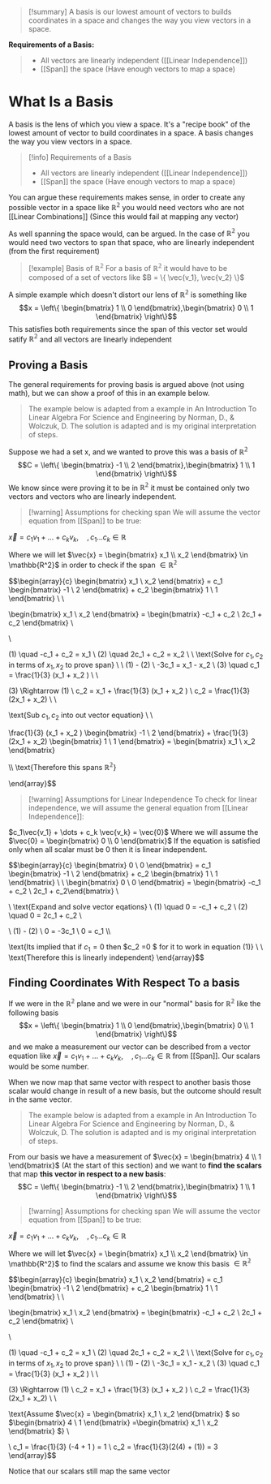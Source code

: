 
>[!summary]
A basis is our lowest amount of vectors to builds coordinates in a space and changes the way you view vectors in a space.
>
**Requirements of a Basis:**
>-  All vectors are linearly independent ([[Linear Independence]])
>- [[Span]] the space (Have enough vectors to map a space) 

# What Is a Basis
 A basis is the lens of which you view a space. It's a "recipe book" of the lowest amount of vector to build coordinates in a space. A basis changes the way you view vectors in a space. 

>[!info] Requirements of a Basis
>- All vectors are linearly independent ([[Linear Independence]])
>- [[Span]] the space (Have enough vectors to map a space)

You can argue these requirements makes sense, in order to create any possible vector in a space like $\mathbb{R^2}$ you would need vectors who are not [[Linear Combinations]] (Since this would fail at mapping any vector)

As well spanning the space would, can be argued. In the case of $\mathbb{R^2}$ you would need two vectors to span that space, who are linearly independent (from the first requirement)


>[!example] Basis of $\mathbb{R^2}$ 
For a basis of $\mathbb{R^2}$ it would have to be composed of a set of vectors like $B = \{ \vec{v_1}, \vec{v_2} \}$
>
A simple example which doesn't distort our lens of $\mathbb{R^2}$ is something like $$x = \left\{ \begin{bmatrix} 1 \\ 0 \end{bmatrix},\begin{bmatrix} 0 \\ 1 \end{bmatrix} 
\right\}$$
This satisfies both requirements since the span of this vector set would satify $\mathbb{R^2}$ and all vectors are linearly independent

## Proving a Basis
The general requirements for proving basis is argued above (not using math), but we can show a proof of this in an example below.

>The example below is adapted from a example in An Introduction To Linear Algebra For Science and Engineering by Norman, D., & Wolczuk, D. The solution is adapted and is my original interpretation of steps.

Suppose we had a set x, and we wanted to prove this was a basis of $\mathbb{R^2}$
$$C = \left\{ \begin{bmatrix} -1 \\ 2 \end{bmatrix},\begin{bmatrix} 1 \\ 1 \end{bmatrix} 
\right\}$$
We know since were proving it to be in $\mathbb{R^2}$ it must be contained only two vectors and vectors who are linearly independent.

>[!warning] Assumptions for checking span
We will assume the vector equation from [[Span]] to be true:
>
$\vec{x} = c_1v_1+  \dots +c_kv_k, \quad ,c_1\dots c_k \in \mathbb{R}$
>
Where we will let $\vec{x} = \begin{bmatrix} x_1 \\ x_2 \end{bmatrix} \in \mathbb{R^2}$ in order to check if the span $\in \mathbb{R^2}$

$$\begin{array}{c}
\begin{bmatrix} x_1 \\ x_2 \end{bmatrix} = c_1 \begin{bmatrix} -1 \\ 2 \end{bmatrix} + c_2 \begin{bmatrix} 1 \\ 1 \end{bmatrix} \\ \\

\begin{bmatrix} x_1 \\ x_2 \end{bmatrix} = \begin{bmatrix} -c_1 + c_2 \\ 2c_1 + c_2 \end{bmatrix} \\

\\

(1) \quad -c_1 + c_2 = x_1 \\ 
(2) \quad 2c_1 + c_2 = x_2 \\ \\ \text{Solve for $c_1, c_2$ in terms of $x_1, x_2$ to prove span} \\ \\ 
(1) - (2) \\ 
-3c_1 = x_1 - x_2 \\ 
(3) \quad c_1 = \frac{1}{3}
(x_1 + x_2 ) \\ \\

(3) \Rightarrow (1) \\ 
c_2 = x_1 + \frac{1}{3}
(x_1 + x_2 ) \\ 
c_2 = \frac{1}{3}(2x_1 + x_2) \\ \\ 

\text{Sub $c_1,c_2$ into out vector equation} \\ \\

\frac{1}{3}
(x_1 + x_2 ) \begin{bmatrix} -1 \\ 2 \end{bmatrix} + \frac{1}{3}(2x_1 + x_2) \begin{bmatrix} 1 \\ 1 \end{bmatrix} = \begin{bmatrix} x_1 \\ x_2 \end{bmatrix}

\\\\
\text{Therefore this spans $\mathbb{R^2}$}

\end{array}$$


>[!warning] Assumptions for Linear Independence 
To check for linear independence, we will assume the general equation from [[Linear Independence]]:
>
$c_1\vec{v_1} + \dots + c_k \vec{v_k} = \vec{0}$
Where we will assume the $\vec{0} = \begin{bmatrix} 0 \\ 0 \end{bmatrix}$
 If the equation is satisfied only when all scalar must be 0 then it is linear independent.

$$\begin{array}{c}
\begin{bmatrix} 0 \\ 0 \end{bmatrix} = c_1 \begin{bmatrix} -1 \\ 2 \end{bmatrix} + c_2 \begin{bmatrix} 1 \\ 1 \end{bmatrix}  \\ 
\\
\begin{bmatrix} 0 \\ 0 \end{bmatrix}  = \begin{bmatrix} -c_1 + c_2 \\ 2c_1 + c_2\end{bmatrix} \\

\\
\text{Expand and solve vector eqations} \\ 
(1) \quad 0 = -c_1 + c_2 \\ 
(2) \quad 0 = 2c_1 + c_2  \\ 

\\ (1) - (2)  \\ 
0 = -3c_1 \\ 
0 = c_1 \\\\

\text{Its implied that if $c_1 = 0$ then $c_2 =0 $ for it to work in equation (1)} \\ \\
\text{Therefore this is linearly independent}
\end{array}$$

## Finding Coordinates With Respect To a basis
If we were in the $\mathbb{R^2}$  plane and we were in our "normal" basis for $\mathbb{R^2}$ like the following basis
$$x = \left\{ \begin{bmatrix} 1 \\ 0 \end{bmatrix},\begin{bmatrix} 0 \\ 1 \end{bmatrix} 
\right\}$$
and we make a measurement our vector can be described from a vector equation like
$\vec{x} = c_1v_1+  \dots +c_kv_k, \quad ,c_1\dots c_k \in \mathbb{R}$ from [[Span]]. Our scalars would be some number.

When we now map that same vector with respect to another basis those scalar would change in result of a new basis, but the outcome should result in the same vector.

>The example below is adapted from a example in An Introduction To Linear Algebra For Science and Engineering by Norman, D., & Wolczuk, D. The solution is adapted and is my original interpretation of steps.

From our basis we have a measurement of $\vec{x} = \begin{bmatrix} 4 \\ 1 \end{bmatrix}$ (At the start of this section) and we want to **find the scalars** that map **this vector in respect to a new basis**:
$$C = \left\{ \begin{bmatrix} -1 \\ 2 \end{bmatrix},\begin{bmatrix} 1 \\ 1 \end{bmatrix} 
\right\}$$

>[!warning] Assumptions for checking span
We will assume the vector equation from [[Span]] to be true:
>
$\vec{x} = c_1v_1+  \dots +c_kv_k, \quad ,c_1\dots c_k \in \mathbb{R}$
>
Where we will let $\vec{x} = \begin{bmatrix} x_1 \\ x_2 \end{bmatrix} \in \mathbb{R^2}$ to find the scalars and assume we know this basis $\in \mathbb{R^2}$

$$\begin{array}{c}
\begin{bmatrix} x_1 \\ x_2 \end{bmatrix} = c_1 \begin{bmatrix} -1 \\ 2 \end{bmatrix} + c_2 \begin{bmatrix} 1 \\ 1 \end{bmatrix} \\ \\

\begin{bmatrix} x_1 \\ x_2 \end{bmatrix} = \begin{bmatrix} -c_1 + c_2 \\ 2c_1 + c_2 \end{bmatrix} \\

\\

(1) \quad -c_1 + c_2 = x_1 \\ 
(2) \quad 2c_1 + c_2 = x_2 \\ \\ \text{Solve for $c_1, c_2$ in terms of $x_1, x_2$ to prove span} \\ \\ 
(1) - (2) \\ 
-3c_1 = x_1 - x_2 \\ 
(3) \quad c_1 = \frac{1}{3}
(x_1 + x_2 ) \\ \\

(3) \Rightarrow (1) \\ 
c_2 = x_1 + \frac{1}{3}
(x_1 + x_2 ) \\ 
c_2 = \frac{1}{3}(2x_1 + x_2) \\ \\

\text{Assume $\vec{x} = \begin{bmatrix} x_1 \\ x_2 \end{bmatrix} $ so $\begin{bmatrix} 4 \\ 1 \end{bmatrix} =\begin{bmatrix} x_1 \\ x_2 \end{bmatrix} $} \\

\\ c_1 = \frac{1}{3}
(-4 + 1 ) = 1 \\ 
c_2 = \frac{1}{3}(2(4) + (1)) = 3
\end{array}$$

Notice that our scalars still map the same vector



